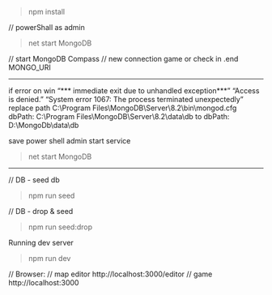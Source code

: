 

>npm install

// powerShall as admin 
> net start MongoDB

// start MongoDB Compass
// new connection game or check  in .end MONGO_URI
***********************************************************
if error on win
“*** immediate exit due to unhandled exception***”
“Access is denied.”
“System error 1067: The process terminated unexpectedly”
replace path 
C:\Program Files\MongoDB\Server\8.2\bin\mongod.cfg
dbPath: C:\Program Files\MongoDB\Server\8.2\data\db
to
dbPath: D:\MongoDb\data\db

save 
power shell admin start service 
>net start MongoDB
***********************************************************



// DB - seed db
>npm run seed

// DB - drop & seed
>npm run seed:drop

Running dev server
>npm run dev


// Browser:
// map editor
http://localhost:3000/editor
// game
http://localhost:3000

